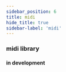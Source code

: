 ```yaml
---
sidebar_position: 6
title: midi
hide_title: true
sidebar-label: 'midi'
---
```


### midi library
#### in development